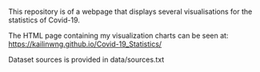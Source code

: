 This repository is of a webpage that displays several visualisations for the statistics of Covid-19.

The HTML page containing my visualization charts can be seen at: https://kailinwng.github.io/Covid-19_Statistics/


Dataset sources is provided in data/sources.txt
